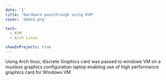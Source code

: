 ```yaml
---
date: '1'
title: 'Hardware passthrough using KVM'
cover: 'demo1.png'

tech:
  - KVM
  - Arch Linux

showInProjects: true
---
```


Using Arch linux, discrete Graphics card was passed to windows VM on a muxless graphics configuration laptop enabling use of high performance graphics card for Windows VM 
